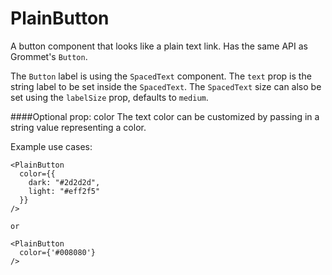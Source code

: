 # PlainButton

A button component that looks like a plain text link. Has the same API as Grommet's `Button`.

The `Button` label is using the `SpacedText` component. The `text` prop is the string label to be set inside the `SpacedText`. The `SpacedText` size can also be set using the `labelSize` prop, defaults to `medium`.

####Optional prop: color
The text color can be customized by passing in a string value representing a color.

Example use cases:

```
<PlainButton
  color={{
    dark: "#2d2d2d",
    light: "#eff2f5"
  }}
/>

or

<PlainButton
  color={'#008080'}
/>
```

